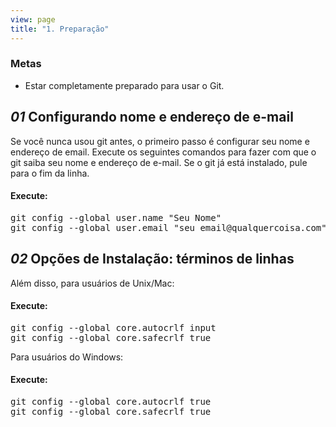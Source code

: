 ```yaml
---
view: page
title: "1. Preparação"
---
```


<h3>Metas</h3>

<ul><li>Estar completamente preparado para usar o Git.</li></ul>

<h2><em>01</em> Configurando nome e endereço de e-mail</h2>

<p>Se você nunca usou git antes, o primeiro passo é configurar seu nome e endereço de email. Execute os seguintes comandos para fazer com que o git saiba seu nome e endereço de e-mail. Se o git já está instalado, pule para o fim da linha.</p>

<h4 class="h4-pre">Execute:</h4>

<pre class="instructions">git config --global user.name "Seu Nome"
git config --global user.email "seu_email@qualquercoisa.com"</pre>

<h2><em>02</em> Opções de Instalação: términos de linhas</h2>

<p>Além disso, para usuários de Unix/Mac:</p>

<h4 class="h4-pre">Execute:</h4>

<pre class="instructions">git config --global core.autocrlf input
git config --global core.safecrlf true</pre>

<p>Para usuários do Windows:</p>

<h4 class="h4-pre">Execute:</h4>

<pre class="instructions">git config --global core.autocrlf true
git config --global core.safecrlf true</pre>
